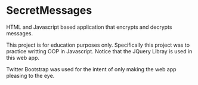 SecretMessages
==============

HTML and Javascript based application that encrypts and decrypts messages.

This project is for education purposes only. Specifically this project was to practice writting OOP in Javascript. Notice that the JQuery Libray is used in this web app.

Twitter Bootstrap was used for the intent of only making the web app pleasing to the eye.
